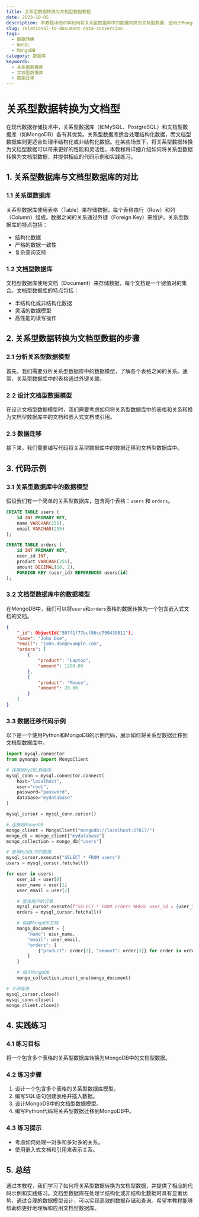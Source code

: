```yaml
---
title: 关系型数据转换为文档型数据教程
date: 2023-10-05
description: 本教程详细讲解如何将关系型数据库中的数据转换为文档型数据，适用于MongoDB等NoSQL数据库。
slug: relational-to-document-data-conversion
tags:
  - 数据转换
  - NoSQL
  - MongoDB
category: 数据库
keywords:
  - 关系型数据库
  - 文档型数据库
  - 数据迁移
---
```


# 关系型数据转换为文档型

在现代数据存储技术中，关系型数据库（如MySQL、PostgreSQL）和文档型数据库（如MongoDB）各有其优势。关系型数据库适合处理结构化数据，而文档型数据库则更适合处理半结构化或非结构化数据。在某些场景下，将关系型数据转换为文档型数据可以带来更好的性能和灵活性。本教程将详细介绍如何将关系型数据转换为文档型数据，并提供相应的代码示例和实践练习。

## 1. 关系型数据库与文档型数据库的对比

### 1.1 关系型数据库
关系型数据库使用表格（Table）来存储数据，每个表格由行（Row）和列（Column）组成。数据之间的关系通过外键（Foreign Key）来维护。关系型数据库的特点包括：
- 结构化数据
- 严格的数据一致性
- 复杂查询支持

### 1.2 文档型数据库
文档型数据库使用文档（Document）来存储数据，每个文档是一个键值对的集合。文档型数据库的特点包括：
- 半结构化或非结构化数据
- 灵活的数据模型
- 高性能的读写操作

## 2. 关系型数据转换为文档型数据的步骤

### 2.1 分析关系型数据模型
首先，我们需要分析关系型数据库中的数据模型，了解各个表格之间的关系。通常，关系型数据库中的表格通过外键关联。

### 2.2 设计文档型数据模型
在设计文档型数据模型时，我们需要考虑如何将关系型数据库中的表格和关系转换为文档型数据库中的文档和嵌入式文档或引用。

### 2.3 数据迁移
接下来，我们需要编写代码将关系型数据库中的数据迁移到文档型数据库中。

## 3. 代码示例

### 3.1 关系型数据库中的数据模型
假设我们有一个简单的关系型数据库，包含两个表格：`users` 和 `orders`。

```sql
CREATE TABLE users (
    id INT PRIMARY KEY,
    name VARCHAR(255),
    email VARCHAR(255)
);

CREATE TABLE orders (
    id INT PRIMARY KEY,
    user_id INT,
    product VARCHAR(255),
    amount DECIMAL(10, 2),
    FOREIGN KEY (user_id) REFERENCES users(id)
);
```

### 3.2 文档型数据库中的数据模型
在MongoDB中，我们可以将`users`和`orders`表格的数据转换为一个包含嵌入式文档的文档。

```json
{
    "_id": ObjectId("507f1f77bcf86cd799439011"),
    "name": "John Doe",
    "email": "john.doe@example.com",
    "orders": [
        {
            "product": "Laptop",
            "amount": 1200.00
        },
        {
            "product": "Mouse",
            "amount": 20.00
        }
    ]
}
```

### 3.3 数据迁移代码示例
以下是一个使用Python和MongoDB的示例代码，展示如何将关系型数据迁移到文档型数据库中。

```python
import mysql.connector
from pymongo import MongoClient

# 连接到MySQL数据库
mysql_conn = mysql.connector.connect(
    host="localhost",
    user="root",
    password="password",
    database="mydatabase"
)

mysql_cursor = mysql_conn.cursor()

# 连接到MongoDB
mongo_client = MongoClient("mongodb://localhost:27017/")
mongo_db = mongo_client["mydatabase"]
mongo_collection = mongo_db["users"]

# 查询MySQL中的数据
mysql_cursor.execute("SELECT * FROM users")
users = mysql_cursor.fetchall()

for user in users:
    user_id = user[0]
    user_name = user[1]
    user_email = user[2]

    # 查询用户的订单
    mysql_cursor.execute(f"SELECT * FROM orders WHERE user_id = {user_id}")
    orders = mysql_cursor.fetchall()

    # 构建MongoDB文档
    mongo_document = {
        "name": user_name,
        "email": user_email,
        "orders": [
            {"product": order[2], "amount": order[3]} for order in orders
        ]
    }

    # 插入MongoDB
    mongo_collection.insert_one(mongo_document)

# 关闭连接
mysql_cursor.close()
mysql_conn.close()
mongo_client.close()
```

## 4. 实践练习

### 4.1 练习目标
将一个包含多个表格的关系型数据库转换为MongoDB中的文档型数据。

### 4.2 练习步骤
1. 设计一个包含多个表格的关系型数据库模型。
2. 编写SQL语句创建表格并插入数据。
3. 设计MongoDB中的文档型数据模型。
4. 编写Python代码将关系型数据迁移到MongoDB中。

### 4.3 练习提示
- 考虑如何处理一对多和多对多的关系。
- 使用嵌入式文档和引用来表示关系。

## 5. 总结

通过本教程，我们学习了如何将关系型数据转换为文档型数据，并提供了相应的代码示例和实践练习。文档型数据库在处理半结构化或非结构化数据时具有显著优势，通过合理的数据模型设计，可以实现高效的数据存储和查询。希望本教程能够帮助你更好地理解和应用文档型数据库。